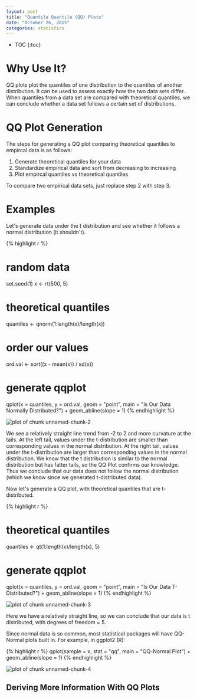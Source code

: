 ```yaml
---
layout: post
title: "Quantile Quantile (QQ) Plots"
date: "October 26, 2015"
categories: statistics
---
```


* TOC
{:toc}



# Why Use It?
QQ plots plot the quantiles of one distribution to the quantiles of another distribution. It can be used to assess exactly how the two data sets differ. When quantiles from a data set are compared with theoretical quantiles, we can conclude whether a data set follows a certain set of distributions. 

# QQ Plot Generation
The steps for generating a QQ plot comparing theoretical quantiles to empircal data is as follows:
1. Generate theoretical quantiles for your data
2. Standardize empirical data and sort from decreasing to increasing
3. Plot empircal quantiles vs theoretical quantiles

To compare two empirical data sets, just replace step 2 with step 3.

# Examples 
Let's generate data under the t distribution and see whether it follows a normal distribution (it shouldn't).

{% highlight r %}
# random data
set.seed(1)
x <- rt(500, 5)
# theoretical quantiles
quantiles <- qnorm(1:length(x)/length(x))
# order our values
ord.val <- sort((x - mean(x)) / sd(x))
# generate qqplot
qplot(x = quantiles, y = ord.val, geom = "point", main = "Is Our Data Normally Distributed?") + geom_abline(slope = 1)
{% endhighlight %}

![plot of chunk unnamed-chunk-2](/nhuyhoa/figure/source/2015-10-26-qqplots/unnamed-chunk-2-1.png) 

We see a relatively straight line trend from -2 to 2 and more curvature at the tails. At the left tail, values under the t-distribution are smaller than corresponding values in the normal distribution. At the right tail, values under the t-distribution are larger than corresponding values in the normal distribution. We know that the t distribution is similar to the normal distribution but has fatter tails, so the QQ Plot confirms our knowledge. Thus we conclude that our data does not follow the normal distribution (which we know since we generated t-distributed data).

Now let's generate a QQ plot, with theoretical quantiles that are t-distributed.


{% highlight r %}
# theoretical quantiles
quantiles <- qt(1:length(x)/length(x), 5)
# generate qqplot
qplot(x = quantiles, y = ord.val, geom = "point", main = "Is Our Data T-Distributed?") + geom_abline(slope = 1)
{% endhighlight %}

![plot of chunk unnamed-chunk-3](/nhuyhoa/figure/source/2015-10-26-qqplots/unnamed-chunk-3-1.png) 

Here we have a relatively straight line, so we can conclude that our data is t distributed, with degrees of freedom = 5.

Since normal data is so common, most statistical packages will have QQ-Normal plots built in. For example, in ggplot2 (R):


{% highlight r %}
qplot(sample = x, stat = "qq", main = "QQ-Normal Plot") + geom_abline(slope = 1)
{% endhighlight %}

![plot of chunk unnamed-chunk-4](/nhuyhoa/figure/source/2015-10-26-qqplots/unnamed-chunk-4-1.png) 

## Deriving More Information With QQ Plots
